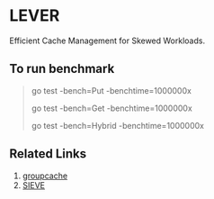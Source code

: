 # LEVER

Efficient Cache Management for Skewed Workloads.

## To run benchmark

>go test -bench=Put -benchtime=1000000x
>
>go test -bench=Get -benchtime=1000000x
>
>go test -bench=Hybrid -benchtime=1000000x

## Related Links

1. [groupcache](https://github.com/cacheMon/groupcache)
2. [SIEVE](https://github.com/cacheMon/NSDI24-SIEVE)
